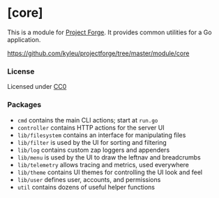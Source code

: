 # [core]

This is a module for [Project Forge](https://projectforge.dev). It provides common utilities for a Go application.

https://github.com/kyleu/projectforge/tree/master/module/core

### License

Licensed under [CC0](https://creativecommons.org/publicdomain/zero/1.0)

### Packages
- `cmd` contains the main CLI actions; start at `run.go`
- `controller` contains HTTP actions for the server UI
- `lib/filesystem` contains an interface for manipulating files
- `lib/filter` is used by the UI for sorting and filtering
- `lib/log` contains custom zap loggers and appenders
- `lib/menu` is used by the UI to draw the leftnav and breadcrumbs
- `lib/telemetry` allows tracing and metrics, used everywhere
- `lib/theme` contains UI themes for controlling the UI look and feel
- `lib/user` defines user, accounts, and permissions
- `util` contains dozens of useful helper functions
